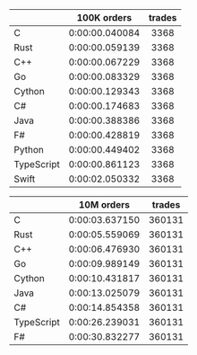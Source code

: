 ||100K orders|trades|
-|:-:|:-:|
|C|0:00:00.040084|3368|
|Rust|0:00:00.059139|3368|
|C++|0:00:00.067229|3368|
|Go|0:00:00.083329|3368|
|Cython|0:00:00.129343|3368|
|C#|0:00:00.174683|3368|
|Java|0:00:00.388386|3368|
|F#|0:00:00.428819|3368|
|Python|0:00:00.449402|3368|
|TypeScript|0:00:00.861123|3368|
|Swift|0:00:02.050332|3368|


||10M orders|trades|
-|:-:|:-:|
|C|0:00:03.637150|360131|
|Rust|0:00:05.559069|360131|
|C++|0:00:06.476930|360131|
|Go|0:00:09.989149|360131|
|Cython|0:00:10.431817|360131|
|Java|0:00:13.025079|360131|
|C#|0:00:14.854358|360131|
|TypeScript|0:00:26.239031|360131|
|F#|0:00:30.832277|360131|


